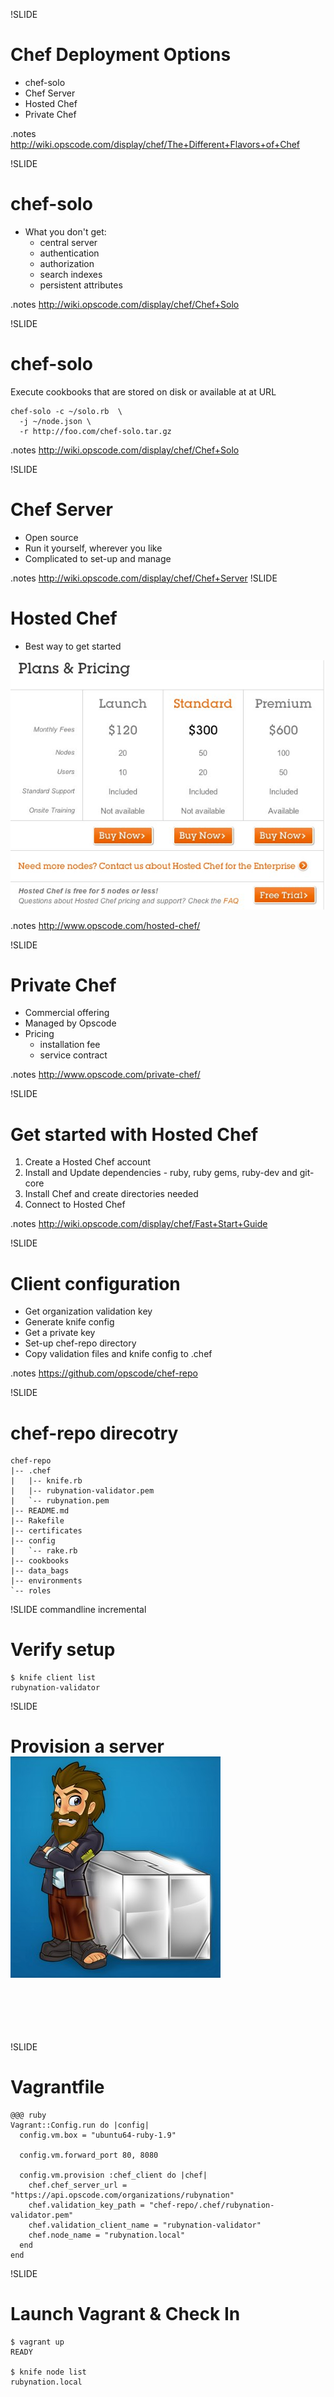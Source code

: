 !SLIDE
# Chef Deployment Options

* chef-solo
* Chef Server
* Hosted Chef
* Private Chef

.notes http://wiki.opscode.com/display/chef/The+Different+Flavors+of+Chef

!SLIDE
# chef-solo

* What you don't get: 
  * central server 
  * authentication
  * authorization
  * search indexes
  * persistent attributes 

.notes http://wiki.opscode.com/display/chef/Chef+Solo

!SLIDE
# chef-solo

Execute cookbooks that are stored on disk or available at at URL

    chef-solo -c ~/solo.rb  \
      -j ~/node.json \
      -r http://foo.com/chef-solo.tar.gz

.notes http://wiki.opscode.com/display/chef/Chef+Solo

!SLIDE
# Chef Server

* Open source
* Run it yourself, wherever you like
* Complicated to set-up and manage

.notes http://wiki.opscode.com/display/chef/Chef+Server
!SLIDE
# Hosted Chef

* Best way to get started

[![hosted_chef](../images/plans_pricing.jpg)](http://www.opscode.com/hosted-chef/)

.notes http://www.opscode.com/hosted-chef/

!SLIDE
# Private Chef

* Commercial offering
* Managed by Opscode
* Pricing
  * installation fee
  * service contract

.notes http://www.opscode.com/private-chef/

!SLIDE
# Get started with Hosted Chef

1. Create a Hosted Chef account
2. Install and Update dependencies - ruby, ruby gems, ruby-dev and git-core
3. Install Chef and create directories needed
4. Connect to Hosted Chef

.notes http://wiki.opscode.com/display/chef/Fast+Start+Guide

!SLIDE
# Client configuration

* Get organization validation key
* Generate knife config
* Get a private key
* Set-up chef-repo directory
* Copy validation files and knife config to .chef

.notes https://github.com/opscode/chef-repo

!SLIDE
# chef-repo direcotry

    chef-repo
    |-- .chef
    |   |-- knife.rb
    |   |-- rubynation-validator.pem
    |   `-- rubynation.pem
    |-- README.md
    |-- Rakefile
    |-- certificates
    |-- config
    |   `-- rake.rb
    |-- cookbooks
    |-- data_bags
    |-- environments
    `-- roles

!SLIDE commandline incremental
# Verify setup

    $ knife client list
    rubynation-validator 

!SLIDE 
# Provision a server

* knife ec2 server create
* knife rackspace server create
* Vagrant
 
<span style="align:right; position:relative; top:-85px;">[![vagrant](../images/vagrant.jpg)](http://vagrantup.com/)</span>

!SLIDE
# Vagrantfile

    @@@ ruby
    Vagrant::Config.run do |config|
      config.vm.box = "ubuntu64-ruby-1.9"

      config.vm.forward_port 80, 8080

      config.vm.provision :chef_client do |chef|
        chef.chef_server_url = "https://api.opscode.com/organizations/rubynation"
        chef.validation_key_path = "chef-repo/.chef/rubynation-validator.pem"
        chef.validation_client_name = "rubynation-validator"
        chef.node_name = "rubynation.local"
      end
    end

!SLIDE
# Launch Vagrant & Check In
    
    $ vagrant up
    READY

    $ knife node list
    rubynation.local 
